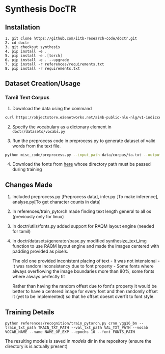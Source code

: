 # Synthesis DocTR


## Installation

```
1. git clone https://github.com/iitb-research-code/doctr.git
2. cd doctr
3. git checkout synthesis
4. pip install -e .
5. pip install -e .[torch]
6. pip install -e . --upgrade
7. pip install -r references/requirements.txt
8. pip install -r requirements.txt
```

## Dataset Creation/Usage


### Tamil Text Corpus

1. Download the data using the command
```sh
curl https://objectstore.e2enetworks.net/ai4b-public-nlu-nlg/v1-indiccorp/ta.txt >> ta.txt
``` 
2. Specify the vocabulary as a dictonary element in ```doctr/datasets/vocabs.py```

3. Run the preprocess code in preprocess.py to generate dataset of valid words from the text file.

```sh
python misc_code/preprocess.py --input_path data/corpus/ta.txt --output_path data/trial --vocab tamil --sample 0.5 --unique --continue_check
```

4. Download the fonts from [here](https://github.com/iitb-research-code/indic-fonts/tree/main/tamil) whose directory path must be passed during training

## Changes Made

1) Included preprocess.py [Preprocess data], infer.py [To make inference], analyse.py[To get character counts in data]

2) In references/train_pytorch made finding text length general to all os (previously only for linux)

3) In doctr/utils/fonts.py added support for RAQM layout engine (needed for tamil)

4) In doctr/datasets/generator/base.py modified synthesize_text_img function to use RAQM layout engine and made the images centered with padding provided as pixels. 

    The old one provided inconistent placing of text - It was not intensional - It was random inconsistency due to font property - Some fonts where always overflowing the image boundaries more than 80%, some fonts where always perfectly fit
    
    Rather than having the random offest due to font's property it would be better to have a centered image for every font and then randomly offset it (yet to be implemented) so that he offset doesnt overfit to font style.

## Training Details

```
python references/recognition/train_pytorch.py crnn_vgg16_bn --train_txt_path TRAIN_TXT_PATH --val_txt_path VAL_TXT_PATH --vocab VOCAB_NAME --name NAME_OF_EXP --epochs 10 --font FONTS_PATH
```

The resulting models is saved in *models* dir in the repository (ensure the directory is is actually present)

